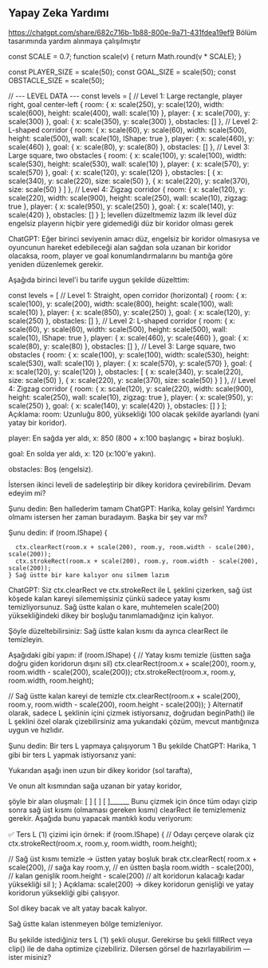 ## Yapay Zeka Yardımı
https://chatgpt.com/share/682c716b-1b88-800e-9a71-431fdea19ef9
Bölüm tasarımında yardım alınmaya çalışılmıştır

const SCALE = 0.7;
  function scale(v) { return Math.round(v * SCALE); }

  const PLAYER_SIZE = scale(50);
  const GOAL_SIZE = scale(50);
  const OBSTACLE_SIZE = scale(50);

  // --- LEVEL DATA ---
  const levels = [
    // Level 1: Large rectangle, player right, goal center-left
    {
      room: { x: scale(250), y: scale(120), width: scale(600), height: scale(400), wall: scale(10) },
      player: { x: scale(700), y: scale(300) },
      goal: { x: scale(350), y: scale(300) },
      obstacles: []
    },
    // Level 2: L-shaped corridor
    {
      room: { x: scale(60), y: scale(60), width: scale(500), height: scale(500), wall: scale(10), lShape: true },
      player: { x: scale(460), y: scale(460) },
      goal: { x: scale(80), y: scale(80) },
      obstacles: []
    },
    // Level 3: Large square, two obstacles
    {
      room: { x: scale(100), y: scale(100), width: scale(530), height: scale(530), wall: scale(10) },
      player: { x: scale(570), y: scale(570) },
      goal: { x: scale(120), y: scale(120) },
      obstacles: [
        { x: scale(340), y: scale(220), size: scale(50) },
        { x: scale(220), y: scale(370), size: scale(50) }
      ]
    },
    // Level 4: Zigzag corridor
    {
      room: { x: scale(120), y: scale(220), width: scale(900), height: scale(250), wall: scale(10), zigzag: true },
      player: { x: scale(950), y: scale(250) },
      goal: { x: scale(140), y: scale(420) },
      obstacles: []
    }
  ]; levellerı düzeltmemiz lazım ilk level düz engelsiz playerın hiçbir yere gidemediği düz bir koridor olması gerek


ChatGPT:
Eğer birinci seviyenin amacı düz, engelsiz bir koridor olmasıysa ve oyuncunun hareket edebileceği alan sağdan sola uzanan bir koridor olacaksa, room, player ve goal konumlandırmalarını bu mantığa göre yeniden düzenlemek gerekir.

Aşağıda birinci level'i bu tarife uygun şekilde düzelttim:

const levels = [
  // Level 1: Straight, open corridor (horizontal)
  {
    room: { x: scale(100), y: scale(200), width: scale(800), height: scale(100), wall: scale(10) },
    player: { x: scale(850), y: scale(250) },
    goal: { x: scale(120), y: scale(250) },
    obstacles: []
  },
  // Level 2: L-shaped corridor
  {
    room: { x: scale(60), y: scale(60), width: scale(500), height: scale(500), wall: scale(10), lShape: true },
    player: { x: scale(460), y: scale(460) },
    goal: { x: scale(80), y: scale(80) },
    obstacles: []
  },
  // Level 3: Large square, two obstacles
  {
    room: { x: scale(100), y: scale(100), width: scale(530), height: scale(530), wall: scale(10) },
    player: { x: scale(570), y: scale(570) },
    goal: { x: scale(120), y: scale(120) },
    obstacles: [
      { x: scale(340), y: scale(220), size: scale(50) },
      { x: scale(220), y: scale(370), size: scale(50) }
    ]
  },
  // Level 4: Zigzag corridor
  {
    room: { x: scale(120), y: scale(220), width: scale(900), height: scale(250), wall: scale(10), zigzag: true },
    player: { x: scale(950), y: scale(250) },
    goal: { x: scale(140), y: scale(420) },
    obstacles: []
  }
];
Açıklama:
room: Uzunluğu 800, yüksekliği 100 olacak şekilde ayarlandı (yani yatay bir koridor).

player: En sağda yer aldı, x: 850 (800 + x:100 başlangıç + biraz boşluk).

goal: En solda yer aldı, x: 120 (x:100'e yakın).

obstacles: Boş (engelsiz).

İstersen ikinci leveli de sadeleştirip bir dikey koridora çevirebilirim. Devam edeyim mi?


Şunu dedin:
Ben hallederim tamam
ChatGPT:
Harika, kolay gelsin! Yardımcı olmamı istersen her zaman buradayım. Başka bir şey var mı?

Şunu dedin:
    if (room.lShape) {
 
      ctx.clearRect(room.x + scale(200), room.y, room.width - scale(200), scale(200));
      ctx.strokeRect(room.x + scale(200), room.y, room.width - scale(200), scale(200));
    } Sağ üstte bir kare kalıyor onu silmem lazım


ChatGPT:
Siz ctx.clearRect ve ctx.strokeRect ile L şeklini çizerken, sağ üst köşede kalan kareyi silememişsiniz çünkü sadece yatay kısmı temizliyorsunuz. Sağ üstte kalan o kare, muhtemelen scale(200) yüksekliğindeki dikey bir boşluğu tanımlamadığınız için kalıyor.

Şöyle düzeltebilirsiniz: Sağ üstte kalan kısmı da ayrıca clearRect ile temizleyin.

Aşağıdaki gibi yapın:
if (room.lShape) {
  // Yatay kısmı temizle (üstten sağa doğru giden koridorun dışını sil)
  ctx.clearRect(room.x + scale(200), room.y, room.width - scale(200), scale(200));
  ctx.strokeRect(room.x, room.y, room.width, room.height);

  // Sağ üstte kalan kareyi de temizle
  ctx.clearRect(room.x + scale(200), room.y, room.width - scale(200), room.height - scale(200));
}
Alternatif olarak, sadece L şeklinin içini çizmek istiyorsanız, doğrudan beginPath() ile L şeklini özel olarak çizebilirsiniz ama yukarıdaki çözüm, mevcut mantığınıza uygun ve hızlıdır.

Şunu dedin:
Bir ters L yapmaya çalışıyorum Ꞁ Bu şekilde
ChatGPT:
Harika, Ꞁ gibi bir ters L yapmak istiyorsanız yani:

Yukarıdan aşağı inen uzun bir dikey koridor (sol tarafta),

Ve onun alt kısmından sağa uzanan bir yatay koridor,

şöyle bir alan oluşmalı:
[ ]
[ ]
[ ]______
Bunu çizmek için önce tüm odayı çizip sonra sağ üst kısmı (olmaması gereken kısmı) clearRect ile temizlemeniz gerekir. Aşağıda bunu yapacak mantıklı kodu veriyorum:

✅ Ters L (Ꞁ) çizimi için örnek:
if (room.lShape) {
  // Odayı çerçeve olarak çiz
  ctx.strokeRect(room.x, room.y, room.width, room.height);

  // Sağ üst kısmı temizle → üstten yatay boşluk bırak
  ctx.clearRect(
    room.x + scale(200), // sağa kay
    room.y,              // en üstten başla
    room.width - scale(200), // kalan genişlik
    room.height - scale(200) // alt koridorun kalacağı kadar yüksekliği sil
  );
}
Açıklama:
scale(200) → dikey koridorun genişliği ve yatay koridorun yüksekliği gibi çalışıyor.

Sol dikey bacak ve alt yatay bacak kalıyor.

Sağ üstte kalan istenmeyen bölge temizleniyor.

Bu şekilde istediğiniz ters L (Ꞁ) şekli oluşur. Gerekirse bu şekli fillRect veya clip() ile de daha optimize çizebiliriz. Dilersen görsel de hazırlayabilirim — ister misiniz?
